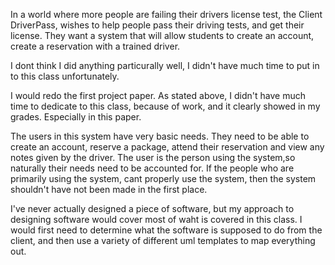 In a world where more people are failing their drivers license test, the Client DriverPass, wishes to help people pass their driving tests, and get their license. They want a system that will allow students to create an account, create a reservation with a trained driver.

I dont think I did anything particurally well, I didn't have much time to put in to this class unfortunately. 

I would redo the first project paper. As stated above, I didn't have much time to dedicate to this class, because of work, and it clearly showed in my grades. Especially in this paper.

The users in this system have very basic needs. They need to be able to create an account, reserve a package, attend their reservation and view any notes given by the driver. The user is the person using the system,so naturally their needs need to be accounted for. If the people who are primarily using the system, cant properly use the system, then the system shouldn't have not been made in the first place.

I've never actually designed a piece of software, but my approach to designing software would cover most of waht is covered in this class. I would first need to determine what the software is supposed to do from the client, and then use a variety of different uml templates to map everything out.